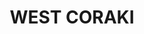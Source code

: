 ---
lastmod: '2025-04-06T06:05:20+00:00'
latitude: -29.00263987
layout: suburb
longitude: 153.2086295
postcode: '2471'
state: NSW
title: WEST CORAKI
url: /nsw/west-coraki/
---